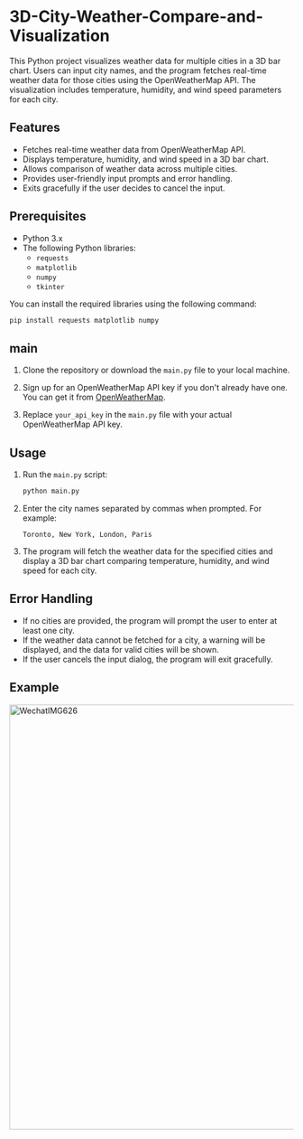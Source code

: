 # 3D-City-Weather-Compare-and-Visualization
This Python project visualizes weather data for multiple cities in a 3D bar chart. Users can input city names, and the program fetches real-time weather data for those cities using the OpenWeatherMap API. The visualization includes temperature, humidity, and wind speed parameters for each city.

## Features

- Fetches real-time weather data from OpenWeatherMap API.
- Displays temperature, humidity, and wind speed in a 3D bar chart.
- Allows comparison of weather data across multiple cities.
- Provides user-friendly input prompts and error handling.
- Exits gracefully if the user decides to cancel the input.

## Prerequisites

- Python 3.x
- The following Python libraries:
  - `requests`
  - `matplotlib`
  - `numpy`
  - `tkinter`

You can install the required libraries using the following command:

```sh
pip install requests matplotlib numpy
```

## main

1. Clone the repository or download the `main.py` file to your local machine.

2. Sign up for an OpenWeatherMap API key if you don't already have one. You can get it from [OpenWeatherMap](https://openweathermap.org/api).

3. Replace `your_api_key` in the `main.py` file with your actual OpenWeatherMap API key.

## Usage

1. Run the `main.py` script:

   ```sh
   python main.py
   ```

2. Enter the city names separated by commas when prompted. For example:

   ```
   Toronto, New York, London, Paris
   ```

3. The program will fetch the weather data for the specified cities and display a 3D bar chart comparing temperature, humidity, and wind speed for each city.

## Error Handling

- If no cities are provided, the program will prompt the user to enter at least one city.
- If the weather data cannot be fetched for a city, a warning will be displayed, and the data for valid cities will be shown.
- If the user cancels the input dialog, the program will exit gracefully.

## Example
<img width="752" alt="WechatIMG626" src="https://github.com/user-attachments/assets/c7ef22ba-42bd-4fc4-a3c6-511ca49c7a39">
